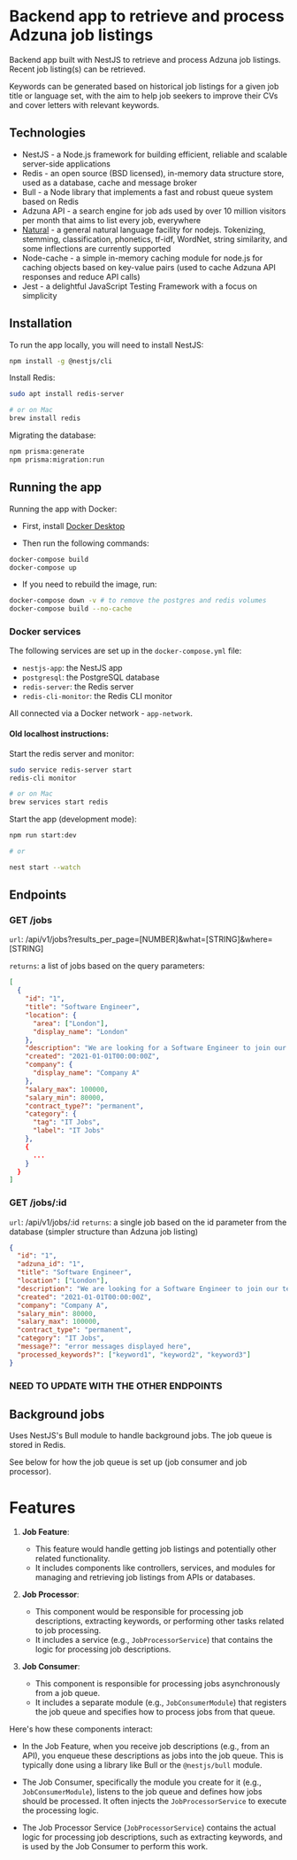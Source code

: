 # Backend app to retrieve and process Adzuna job listings

Backend app built with NestJS to retrieve and process Adzuna job listings. Recent job listing(s) can be retrieved.

Keywords can be generated based on historical job listings for a given job title or language set, with the aim to help job seekers to improve their CVs and cover letters with relevant keywords.

## Technologies

- NestJS - a Node.js framework for building efficient, reliable and scalable server-side applications
- Redis - an open source (BSD licensed), in-memory data structure store, used as a database, cache and message broker
- Bull - a Node library that implements a fast and robust queue system based on Redis
- Adzuna API - a search engine for job ads used by over 10 million visitors per month that aims to list every job, everywhere
- [Natural](https://naturalnode.github.io/natural/) - a general natural language facility for nodejs. Tokenizing, stemming, classification, phonetics, tf-idf, WordNet, string similarity, and some inflections are currently supported
- Node-cache - a simple in-memory caching module for node.js for caching objects based on key-value pairs (used to cache Adzuna API responses and reduce API calls)
- Jest - a delightful JavaScript Testing Framework with a focus on simplicity

## Installation

To run the app locally, you will need to install NestJS:

```zsh
npm install -g @nestjs/cli
```

Install Redis:

```zsh
sudo apt install redis-server

# or on Mac
brew install redis
```

Migrating the database:

```zsh
npm prisma:generate
npm prisma:migration:run
```

## Running the app

Running the app with Docker:

- First, install [Docker Desktop](https://www.docker.com/products/docker-desktop)

- Then run the following commands:

```zsh
docker-compose build
docker-compose up
```

- If you need to rebuild the image, run:

```zsh
docker-compose down -v # to remove the postgres and redis volumes
docker-compose build --no-cache
```

### Docker services

The following services are set up in the `docker-compose.yml` file:

- `nestjs-app`: the NestJS app
- `postgresql`: the PostgreSQL database
- `redis-server`: the Redis server
- `redis-cli-monitor`: the Redis CLI monitor

All connected via a Docker network - `app-network`.

#### Old localhost instructions:

Start the redis server and monitor:

```zsh
sudo service redis-server start
redis-cli monitor

# or on Mac
brew services start redis
```

Start the app (development mode):

```zsh
npm run start:dev

# or

nest start --watch

```

## Endpoints

### GET /jobs

`url`: /api/v1/jobs?results_per_page=[NUMBER]&what=[STRING]&where=[STRING]

`returns`: a list of jobs based on the query parameters:

```json
[
  {
    "id": "1",
    "title": "Software Engineer",
    "location": {
      "area": ["London"],
      "display_name": "London"
    },
    "description": "We are looking for a Software Engineer to join our team.",
    "created": "2021-01-01T00:00:00Z",
    "company": {
      "display_name": "Company A"
    },
    "salary_max": 100000,
    "salary_min": 80000,
    "contract_type?": "permanent",
    "category": {
      "tag": "IT Jobs",
      "label": "IT Jobs"
    },
    {
      ...
    }
  }
]
```

### GET /jobs/:id

`url`: /api/v1/jobs/:id
`returns`: a single job based on the id parameter from the database (simpler structure than Adzuna job listing)

```json
{
  "id": "1",
  "adzuna_id": "1",
  "title": "Software Engineer",
  "location": ["London"],
  "description": "We are looking for a Software Engineer to join our team.",
  "created": "2021-01-01T00:00:00Z",
  "company": "Company A",
  "salary_min": 80000,
  "salary_max": 100000,
  "contract_type": "permanent",
  "category": "IT Jobs",
  "message?": "error messages displayed here",
  "processed_keywords?": ["keyword1", "keyword2", "keyword3"]
}
```

### NEED TO UPDATE WITH THE OTHER ENDPOINTS

## Background jobs

Uses NestJS's Bull module to handle background jobs. The job queue is stored in Redis.

See below for how the job queue is set up (job consumer and job processor).

# Features

1. **Job Feature**:

   - This feature would handle getting job listings and potentially other related functionality.
   - It includes components like controllers, services, and modules for managing and retrieving job listings from APIs or databases.

2. **Job Processor**:

   - This component would be responsible for processing job descriptions, extracting keywords, or performing other tasks related to job processing.
   - It includes a service (e.g., `JobProcessorService`) that contains the logic for processing job descriptions.

3. **Job Consumer**:

   - This component is responsible for processing jobs asynchronously from a job queue.
   - It includes a separate module (e.g., `JobConsumerModule`) that registers the job queue and specifies how to process jobs from that queue.

Here's how these components interact:

- In the Job Feature, when you receive job descriptions (e.g., from an API), you enqueue these descriptions as jobs into the job queue. This is typically done using a library like Bull or the `@nestjs/bull` module.

- The Job Consumer, specifically the module you create for it (e.g., `JobConsumerModule`), listens to the job queue and defines how jobs should be processed. It often injects the `JobProcessorService` to execute the processing logic.

- The Job Processor Service (`JobProcessorService`) contains the actual logic for processing job descriptions, such as extracting keywords, and is used by the Job Consumer to perform this work.
